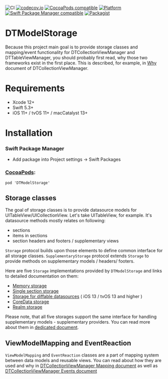 ![CI](https://github.com/DenTelezhkin/DTModelStorage/workflows/CI/badge.svg)
[![codecov.io](http://codecov.io/github/DenTelezhkin/DTModelStorage/coverage.svg?branch=master)](http://codecov.io/github/DenTelezhkin/DTModelStorage?branch=master)
[![CocoaPods compatible](https://img.shields.io/cocoapods/v/DTModelStorage.svg)](https://cocoapods.org/pods/DTModelStorage)
[![Platform](https://img.shields.io/cocoapods/p/DTModelStorage.svg?style=flat)](https://dentelezhkin.github.io/DTModelStorage)
[![Swift Package Manager compatible](https://img.shields.io/badge/Swift%20Package%20Manager-compatible-brightgreen.svg)](https://github.com/apple/swift-package-manager)
[![Packagist](https://img.shields.io/packagist/l/doctrine/orm.svg)]()

DTModelStorage
==============

 Because this project main goal is to provide storage classes and mapping/event functionality for DTCollectionViewManager and DTTableViewManager, you should probably first read, why those two frameworks exist in the first place. This is described, for example, in [Why](https://github.com/DenTelezhkin/DTCollectionViewManager/blob/master/Documentation/Why.md) document of DTCollectionViewManager.

 Requirements
 ============

 * Xcode 12+
 * Swift 5.3+
 * iOS 11+ / tvOS 11+ / macCatalyst 13+

Installation
============

### Swift Package Manager

 * Add package into Project settings -> Swift Packages

### [CocoaPods](https://cocoapods.org):

    pod 'DTModelStorage'

## Storage classes

The goal of storage classes is to provide datasource models for UITableView/UICollectionView. Let's take UITableView, for example. It's datasource methods mostly relates on following:

* sections
* items in sections
* section headers and footers / supplementary views

`Storage` protocol builds upon those elements to define common interface for all storage classes. `SupplementaryStorage` protocol extends `Storage` to provide methods on supplementary models / headers/ footers.

Here are five `Storage` implementations provided by `DTModelStorage` and links to detailed documentation on them:

* [Memory storage](Documentation/Memory%20Storage.md)
* [Single section storage](Documentation/Single%20section%20diffable%20storage.md)
* [Storage for diffable datasources](Documentation/Diffable%20Datasource%20storage.md) ( iOS 13 / tvOS 13 and higher )
* [CoreData storage](Documentation/CoreData%20storage.md)
* [Realm storage](Documentation/Realm%20storage.md)

Please note, that all five storages support the same interface for handling supplementary models - supplementary providers. You can read more about them in [dedicated document](Documentation/Supplementary%20providers.md).

## ViewModelMapping and EventReaction

`ViewModelMapping` and `EventReaction` classes are a part of mapping system between data models and reusable views. You can read about how they are used and why in [DTCollectionViewManager Mapping document](https://github.com/DenTelezhkin/DTCollectionViewManager/blob/master/Documentation/Mapping.md) as well as [DTCollectionViewManager Events document](https://github.com/DenTelezhkin/DTCollectionViewManager/blob/master/Documentation/Events.md)
